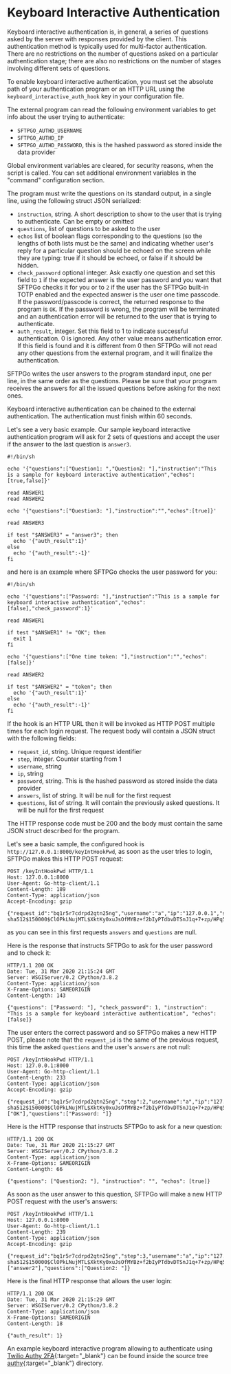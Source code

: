 # Keyboard Interactive Authentication

Keyboard interactive authentication is, in general, a series of questions asked by the server with responses provided by the client.
This authentication method is typically used for multi-factor authentication.
There are no restrictions on the number of questions asked on a particular authentication stage; there are also no restrictions on the number of stages involving different sets of questions.

To enable keyboard interactive authentication, you must set the absolute path of your authentication program or an HTTP URL using the  `keyboard_interactive_auth_hook` key in your configuration file.

The external program can read the following environment variables to get info about the user trying to authenticate:

- `SFTPGO_AUTHD_USERNAME`
- `SFTPGO_AUTHD_IP`
- `SFTPGO_AUTHD_PASSWORD`, this is the hashed password as stored inside the data provider

Global environment variables are cleared, for security reasons, when the script is called. You can set additional environment variables in the "command" configuration section.

The program must write the questions on its standard output, in a single line, using the following struct JSON serialized:

- `instruction`, string. A short description to show to the user that is trying to authenticate. Can be empty or omitted
- `questions`, list of questions to be asked to the user
- `echos` list of boolean flags corresponding to the questions (so the lengths of both lists must be the same) and indicating whether user's reply for a particular question should be echoed on the screen while they are typing: true if it should be echoed, or false if it should be hidden.
- `check_password` optional integer. Ask exactly one question and set this field to `1` if the expected answer is the user password and you want that SFTPGo checks it for you or to `2` if the user has the SFTPGo built-in TOTP enabled and the expected answer is the user one time passcode. If the password/passcode is correct, the returned response to the program is `OK`. If the password is wrong, the program will be terminated and an authentication error will be returned to the user that is trying to authenticate.
- `auth_result`, integer. Set this field to 1 to indicate successful authentication. 0 is ignored. Any other value means authentication error. If this field is found and it is different from 0 then SFTPGo will not read any other questions from the external program, and it will finalize the authentication.

SFTPGo writes the user answers to the program standard input, one per line, in the same order as the questions.
Please be sure that your program receives the answers for all the issued questions before asking for the next ones.

Keyboard interactive authentication can be chained to the external authentication.
The authentication must finish within 60 seconds.

Let's see a very basic example. Our sample keyboard interactive authentication program will ask for 2 sets of questions and accept the user if the answer to the last question is `answer3`.

```shell
#!/bin/sh

echo '{"questions":["Question1: ","Question2: "],"instruction":"This is a sample for keyboard interactive authentication","echos":[true,false]}'

read ANSWER1
read ANSWER2

echo '{"questions":["Question3: "],"instruction":"","echos":[true]}'

read ANSWER3

if test "$ANSWER3" = "answer3"; then
  echo '{"auth_result":1}'
else
  echo '{"auth_result":-1}'
fi
```

and here is an example where SFTPGo checks the user password for you:

```shell
#!/bin/sh

echo '{"questions":["Password: "],"instruction":"This is a sample for keyboard interactive authentication","echos":[false],"check_password":1}'

read ANSWER1

if test "$ANSWER1" != "OK"; then
  exit 1
fi

echo '{"questions":["One time token: "],"instruction":"","echos":[false]}'

read ANSWER2

if test "$ANSWER2" = "token"; then
  echo '{"auth_result":1}'
else
  echo '{"auth_result":-1}'
fi
```

If the hook is an HTTP URL then it will be invoked as HTTP POST multiple times for each login request.
The request body will contain a JSON struct with the following fields:

- `request_id`, string. Unique request identifier
- `step`, integer. Counter starting from 1
- `username`, string
- `ip`, string
- `password`, string. This is the hashed password as stored inside the data provider
- `answers`, list of string. It will be null for the first request
- `questions`, list of string. It will contain the previously asked questions. It will be null for the first request

The HTTP response code must be 200 and the body must contain the same JSON struct described for the program.

Let's see a basic sample, the configured hook is `http://127.0.0.1:8000/keyIntHookPwd`, as soon as the user tries to login, SFTPGo makes this HTTP POST request:

```shell
POST /keyIntHookPwd HTTP/1.1
Host: 127.0.0.1:8000
User-Agent: Go-http-client/1.1
Content-Length: 189
Content-Type: application/json
Accept-Encoding: gzip

{"request_id":"bq1r5r7cdrpd2qtn25ng","username":"a","ip":"127.0.0.1","step":1,"password":"$pbkdf2-sha512$150000$ClOPkLNujMTL$XktKy0xuJsOfMYBz+f2bIyPTdbvDTSnJ1q+7+zp/HPq5Qojwp6kcpSIiVHiwvbi8P6HFXI/D3UJv9BLcnQFqPA=="}
```

as you can see in this first requests `answers` and `questions` are null.

Here is the response that instructs SFTPGo to ask for the user password and to check it:

```shell
HTTP/1.1 200 OK
Date: Tue, 31 Mar 2020 21:15:24 GMT
Server: WSGIServer/0.2 CPython/3.8.2
Content-Type: application/json
X-Frame-Options: SAMEORIGIN
Content-Length: 143

{"questions": ["Password: "], "check_password": 1, "instruction": "This is a sample for keyboard interactive authentication", "echos": [false]}
```

The user enters the correct password and so SFTPGo makes a new HTTP POST, please note that the `request_id` is the same of the previous request, this time the asked `questions` and the user's `answers` are not null:

```shell
POST /keyIntHookPwd HTTP/1.1
Host: 127.0.0.1:8000
User-Agent: Go-http-client/1.1
Content-Length: 233
Content-Type: application/json
Accept-Encoding: gzip

{"request_id":"bq1r5r7cdrpd2qtn25ng","step":2,"username":"a","ip":"127.0.0.1","password":"$pbkdf2-sha512$150000$ClOPkLNujMTL$XktKy0xuJsOfMYBz+f2bIyPTdbvDTSnJ1q+7+zp/HPq5Qojwp6kcpSIiVHiwvbi8P6HFXI/D3UJv9BLcnQFqPA==","answers":["OK"],"questions":["Password: "]}
```

Here is the HTTP response that instructs SFTPGo to ask for a new question:

```shell
HTTP/1.1 200 OK
Date: Tue, 31 Mar 2020 21:15:27 GMT
Server: WSGIServer/0.2 CPython/3.8.2
Content-Type: application/json
X-Frame-Options: SAMEORIGIN
Content-Length: 66

{"questions": ["Question2: "], "instruction": "", "echos": [true]}
```

As soon as the user answer to this question, SFTPGo will make a new HTTP POST request with the user's answers:

```shell
POST /keyIntHookPwd HTTP/1.1
Host: 127.0.0.1:8000
User-Agent: Go-http-client/1.1
Content-Length: 239
Content-Type: application/json
Accept-Encoding: gzip

{"request_id":"bq1r5r7cdrpd2qtn25ng","step":3,"username":"a","ip":"127.0.0.1","password":"$pbkdf2-sha512$150000$ClOPkLNujMTL$XktKy0xuJsOfMYBz+f2bIyPTdbvDTSnJ1q+7+zp/HPq5Qojwp6kcpSIiVHiwvbi8P6HFXI/D3UJv9BLcnQFqPA==","answers":["answer2"],"questions":["Question2: "]}
```

Here is the final HTTP response that allows the user login:

```shell
HTTP/1.1 200 OK
Date: Tue, 31 Mar 2020 21:15:29 GMT
Server: WSGIServer/0.2 CPython/3.8.2
Content-Type: application/json
X-Frame-Options: SAMEORIGIN
Content-Length: 18

{"auth_result": 1}
```

An example keyboard interactive program allowing to authenticate using [Twilio Authy 2FA](https://www.twilio.com/docs/authy){:target="_blank"} can be found inside the source tree [authy](https://github.com/drakkan/sftpgo/tree/main/examples/OTP/authy){:target="_blank"} directory.
